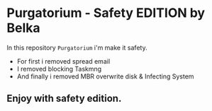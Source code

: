# Purgatorium - Safety EDITION by Belka

In this repository ```Purgatorium``` i'm make it safety.

* For first i removed spread email
* I removed blocking Taskmng
* And finally i removed MBR overwrite disk & Infecting System

## Enjoy with safety edition.
